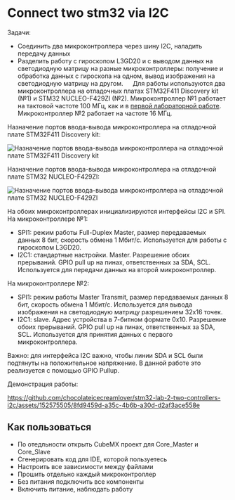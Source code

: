 # Connect two stm32 via I2C

Задачи:

- Соединить два микроконтроллера через шину I2C, наладить передачу данных
- Разделить работу с гироскопом L3GD20 и с выводом данных на светодиодную матрицу на разные микроконтроллеры: получение и обработка данных с гироскопа на одном, вывод изображения на светодиодную матрицу на другом.
 
Для работы используются два микроконтроллера на отладочных платах STM32F411 Discovery kit (№1) и STM32 NUCLEO-F429ZI (№2). 
Микроконтроллер №1 работает на тактовой частоте 100 МГц, как и в [первой лабораторной работе](https://github.com/chocolateicecreamlover/stm32-lab-1-sliding-dot). 
Микроконтроллер №2 работает на частоте 16 МГц.

Назначение портов ввода-вывода микроконтроллера на отладочной плате STM32F411 Discovery kit:

![Назначение портов ввода-вывода микроконтроллера на отладочной плате STM32F411 Discovery kit](https://github.com/chocolateicecreamlover/stm32-lab-2-two-controllers-i2c/assets/152575505/a9246113-7dab-4ad2-ba00-de4cdf147ec6)


Назначение портов ввода-вывода микроконтроллера на отладочной плате STM32 NUCLEO-F429ZI:

![Назначение портов ввода-вывода микроконтроллера на отладочной плате STM32 NUCLEO-F429ZI](https://github.com/chocolateicecreamlover/stm32-lab-2-two-controllers-i2c/assets/152575505/477d64da-056a-4248-adb3-454ce95fb84b)

На обоих микроконтроллерах инициализируются интерфейсы I2C и SPI.
На микроконтроллере №1:

- SPI1: режим работы Full-Duplex Master, размер передаваемых данных 8 бит, скорость обмена 1 Мбит/с. Используется для работы с гироскопом L3GD20.
- I2C1: стандартные настройки. Master. Разрешение обоих прерываний. GPIO pull up на пинах, ответственных за SDA, SCL. Используется для передачи данных на второй микроконтроллер.

На микроконтроллере №2:

- SPI1: режим работы Master Transmit, размер передаваемых данных 8 бит, скорость обмена 1 Мбит/с. Используется для вывода изображения на светодиодную матрицу разрешением 32х16 точек.
- I2C1: slave. Aдрес устройства в 7-битном формате 0х10. Разрешение обоих прерываний. GPIO pull up на пинах, ответственных за SDA, SCL. Используется для принятия данных с первого микроконтроллера.

Важно: для интерфейса I2C важно, чтобы линии SDA и SCL были подтянуты на положительное напряжение. 
В данной работе это реализуется с помощью GPIO Pullup.

Демонстрация работы:

https://github.com/chocolateicecreamlover/stm32-lab-2-two-controllers-i2c/assets/152575505/8fd9459d-a35c-4b6b-a30d-d2af3ace558e

## Как пользоваться
- По отедльности открыть CubeMX проект для Core_Master и Core_Slave
- Сгенерировать код для IDE, которой пользуетесь
- Настроить все зависимости между файлами
- Прошить отдельно каждый микроконтроллер
- Без питания подключить все компоненты
- Включить питание, наблюдать работу
